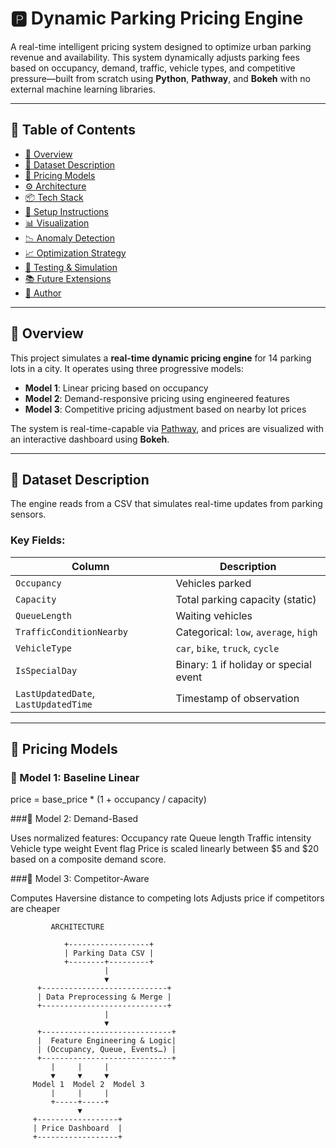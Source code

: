 # 🅿️ Dynamic Parking Pricing Engine

A real-time intelligent pricing system designed to optimize urban parking revenue and availability. This system dynamically adjusts parking fees based on occupancy, demand, traffic, vehicle types, and competitive pressure—built from scratch using **Python**, **Pathway**, and **Bokeh** with no external machine learning libraries.

---

## 📌 Table of Contents

- [🚀 Overview](#-overview)
- [📂 Dataset Description](#-dataset-description)
- [🧠 Pricing Models](#-pricing-models)
- [⚙️ Architecture](#️-architecture)
- [📦 Tech Stack](#-tech-stack)
- [🔧 Setup Instructions](#-setup-instructions)
- [📊 Visualization](#-visualization)
- [📉 Anomaly Detection](#-anomaly-detection)
- [📈 Optimization Strategy](#-optimization-strategy)
- [🧪 Testing & Simulation](#-testing--simulation)
- [📚 Future Extensions](#-future-extensions)
- [🤝 Author](#-author)

---

## 🚀 Overview

This project simulates a **real-time dynamic pricing engine** for 14 parking lots in a city. It operates using three progressive models:
- **Model 1**: Linear pricing based on occupancy
- **Model 2**: Demand-responsive pricing using engineered features
- **Model 3**: Competitive pricing adjustment based on nearby lot prices

The system is real-time-capable via [Pathway](https://pathway.com), and prices are visualized with an interactive dashboard using **Bokeh**.

---

## 📂 Dataset Description

The engine reads from a CSV that simulates real-time updates from parking sensors.

### Key Fields:
| Column | Description |
|--------|-------------|
| `Occupancy` | Vehicles parked |
| `Capacity` | Total parking capacity (static) |
| `QueueLength` | Waiting vehicles |
| `TrafficConditionNearby` | Categorical: `low`, `average`, `high` |
| `VehicleType` | `car`, `bike`, `truck`, `cycle` |
| `IsSpecialDay` | Binary: 1 if holiday or special event |
| `LastUpdatedDate`, `LastUpdatedTime` | Timestamp of observation |

---

## 🧠 Pricing Models

### 🔹 Model 1: Baseline Linear
price = base_price * (1 + occupancy / capacity)


###🔹 Model 2: Demand-Based

Uses normalized features:
Occupancy rate
Queue length
Traffic intensity
Vehicle type weight
Event flag
Price is scaled linearly between $5 and $20 based on a composite demand score.

###🔹 Model 3: Competitor-Aware

Computes Haversine distance to competing lots
Adjusts price if competitors are cheaper

             ARCHITECTURE
                
                +------------------+
                | Parking Data CSV |
                +--------+---------+
                         |
                         ▼
          +----------------------------+
          | Data Preprocessing & Merge |
          +----------------------------+
                         |
                         ▼
          +-----------------------------+
          |  Feature Engineering & Logic|
          | (Occupancy, Queue, Events…) |
          +-----------------------------+
             |     |     |
             ▼     ▼     ▼
         Model 1  Model 2  Model 3
             |     |     |
             +-----+-----+
                   ▼
         +------------------+
         | Price Dashboard  |
         +------------------+
